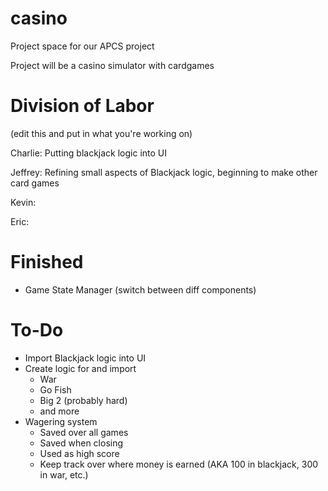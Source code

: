 casino
======
Project space for our APCS project

Project will be a casino simulator with cardgames

Division of Labor
======
(edit this and put in what you're working on)

Charlie: Putting blackjack logic into UI

Jeffrey: Refining small aspects of Blackjack logic, beginning to make other card games

Kevin: 

Eric: 

Finished
======
- Game State Manager (switch between diff components)


To-Do
======
- Import Blackjack logic into UI
- Create logic for and import 
  - War
  - Go Fish
  - Big 2 (probably hard)
  - and more
- Wagering system
  - Saved over all games
  - Saved when closing
  - Used as high score
  - Keep track over where money is earned (AKA 100 in blackjack, 300 in war, etc.)
